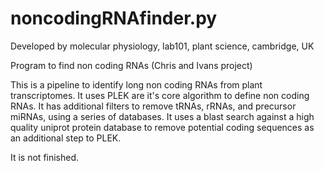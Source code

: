 # noncodingRNAfinder.py

Developed by molecular physiology, lab101, plant science, cambridge, UK

Program to find non coding RNAs (Chris and Ivans project)

This is a pipeline to identify long non coding RNAs from plant transcriptomes. It uses PLEK are it's core algorithm to
define non coding RNAs. It has additional filters to remove tRNAs, rRNAs, and precursor miRNAs, using a series of
databases. It uses a blast search against a high quality uniprot protein database to remove potential coding sequences
as an additional step to PLEK.

It is not finished.

